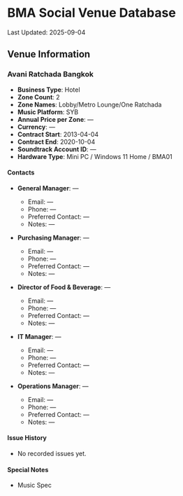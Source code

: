 # BMA Social Venue Database

Last Updated: 2025-09-04

## Venue Information

### Avani Ratchada Bangkok
- **Business Type**: Hotel
- **Zone Count**: 2
- **Zone Names**: Lobby/Metro Lounge/One Ratchada
- **Music Platform**: SYB
- **Annual Price per Zone**: —
- **Currency**: —
- **Contract Start**: 2013-04-04
- **Contract End**: 2020-10-04
- **Soundtrack Account ID**: —
- **Hardware Type**: Mini PC / Windows 11 Home / BMA01

#### Contacts
- **General Manager**: —
  - Email: —
  - Phone: —
  - Preferred Contact: —
  - Notes: —

- **Purchasing Manager**: —
  - Email: —
  - Phone: —
  - Preferred Contact: —
  - Notes: —

- **Director of Food & Beverage**: —
  - Email: —
  - Phone: —
  - Preferred Contact: —
  - Notes: —

- **IT Manager**: —
  - Email: —
  - Phone: —
  - Preferred Contact: —
  - Notes: —

- **Operations Manager**: —
  - Email: —
  - Phone: —
  - Preferred Contact: —
  - Notes: —

#### Issue History
- No recorded issues yet.

#### Special Notes
- Music Spec
